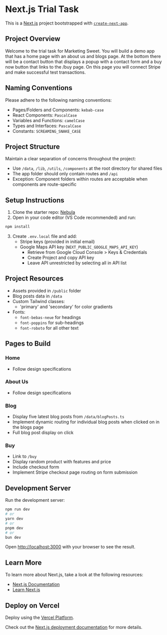 # Next.js Trial Task

This is a [Next.js](https://nextjs.org) project bootstrapped with [`create-next-app`](https://nextjs.org/docs/app/api-reference/cli/create-next-app).

## Project Overview

Welcome to the trial task for Marketing Sweet. You will build a demo app that has a home page with an about us and blogs page. At the bottom there will be a contact button that displays a popup with a contact form and a buy now button that links to the /buy page. On this page you will connect Stripe and make successful test transactions.

## Naming Conventions

Please adhere to the following naming conventions:
- Pages/Folders and Components: `kebab-case`
- React Components: `PascalCase`
- Variables and Functions: `camelCase`
- Types and Interfaces: `PascalCase`
- Constants: `SCREAMING_SNAKE_CASE`

## Project Structure

Maintain a clear separation of concerns throughout the project:
- Use `/data`, `/lib`, `/utils`, `/components` at the root directory for shared files
- The app folder should only contain routes and `/api`
- Exception: Component folders within routes are acceptable when components are route-specific

## Setup Instructions

1. Clone the starter repo: [Nebula](https://github.com/mstrials/Nebula)
2. Open in your code editor (VS Code recommended) and run:
```bash
npm install
```
3. Create `.env.local` file and add:
   - Stripe keys (provided in initial email)
   - Google Maps API key (`NEXT_PUBLIC_GOOGLE_MAPS_API_KEY`)
     - Retrieve from Google Cloud Console > Keys & Credentials
     - Create Project and copy API key
     - Leave API unrestricted by selecting all in API list

## Project Resources
- Assets provided in `/public` folder
- Blog posts data in `/data`
- Custom Tailwind classes:
  - 'primary' and 'secondary' for color gradients
- Fonts:
  - `font-bebas-neue` for headings
  - `font-poppins` for sub-headings
  - `font-roboto` for all other text

## Pages to Build

### Home
- Follow design specifications

### About Us
- Follow design specifications

### Blog
- Display five latest blog posts from `/data/blogPosts.ts`
- Implement dynamic routing for individual blog posts when clicked on in the blogs page
- Full blog post display on click

### Buy
- Link to `/buy`
- Display random product with features and price
- Include checkout form
- Implement Stripe checkout page routing on form submission

## Development Server

Run the development server:

```bash
npm run dev
# or
yarn dev
# or
pnpm dev
# or
bun dev
```

Open [http://localhost:3000](http://localhost:3000) with your browser to see the result.

## Learn More

To learn more about Next.js, take a look at the following resources:

- [Next.js Documentation](https://nextjs.org/docs)
- [Learn Next.js](https://nextjs.org/learn)

## Deploy on Vercel

Deploy using the [Vercel Platform](https://vercel.com/new?utm_medium=default-template&filter=next.js&utm_source=create-next-app&utm_campaign=create-next-app-readme).

Check out the [Next.js deployment documentation](https://nextjs.org/docs/app/building-your-application/deploying) for more details.
